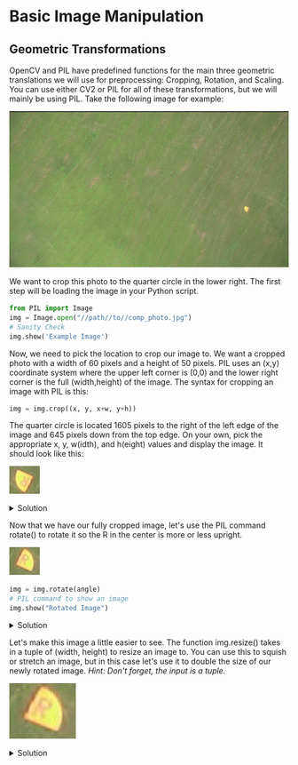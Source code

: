 # Basic Image Manipulation

## Geometric Transformations  
OpenCV and PIL have predefined functions for the main three geometric translations we will use for preprocessing:
Cropping, Rotation, and Scaling.
You can use either CV2 or PIL for all of these transformations, but we will mainly be using PIL.
Take the following image for example:  

![Competition Photo](../img/comp_photo.jpg)

We want to crop this photo to the quarter circle in the lower right.
The first step will be loading the image in your Python script.  

```python
from PIL import Image
img = Image.open("//path//to//comp_photo.jpg")
# Sanity Check
img.show('Example Image')
```
	
Now, we need to pick the location to crop our image to.
We want a cropped photo with a width of 60 pixels and a height of 50 pixels.
PIL uses an (x,y) coordinate system where the upper left corner is (0,0) and the lower right corner is the full (width,height) of the image.
The syntax for cropping an image with PIL is this:  
```python
img = img.crop((x, y, x+w, y+h))
```

The quarter circle is located 1605 pixels to the right of the left edge of the image and 645 pixels down from the top edge.
On your own, pick the appropriate x, y, w(idth), and h(eight) values and display the image.
It should look like this:

![Cropped Competition Photo](../img/comp_photo_cropped.jpg)

<details><summary>Solution</summary>
<p>

```python
img = img.crop((1605,645,1660,695))
img.show('Cropped Image')
```

</p>
</details>

Now that we have our fully cropped image, let's use the PIL command rotate() to rotate it so the R in the center is more or less upright. 

![Rotated Image](../img/comp_photo_rotated.jpg)

```python
img = img.rotate(angle)
# PIL command to show an image
img.show("Rotated Image")
```

<details><summary>Solution</summary>
<p>

```python
img = img.rotate(180)
img.show("Rotated Image")
```

</p>
</details>

Let's make this image a little easier to see.
The function img.resize() takes in a tuple of (width, height) to resize an image to.
You can use this to squish or stretch an image, but in this case let's use it to double the size of our newly rotated image. 
_Hint: Don't forget, the input is a tuple._

![Resized Image](../img/comp_photo_resized.jpg)

<details><summary>Solution</summary>
<p>

```python
img = img.resize((120, 100))
```

</p>
</details>

